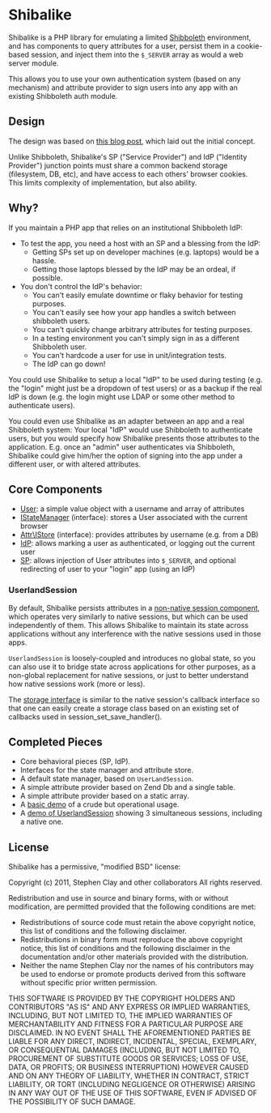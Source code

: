 # Shibalike

Shibalike is a PHP library for emulating a limited [Shibboleth](http://en.wikipedia.org/wiki/Shibboleth_%28Internet2%29)
environment, and has components to query attributes for a user, persist them in a cookie-based session, and inject them into the `$_SERVER` array as would a web server module.

This allows you to use your own authentication system (based on any mechanism) and
attribute provider to sign users into any app with an existing Shibboleth auth module.

## Design

The design was based on [this blog post](http://www.mrclay.org/2011/04/16/shibalike-a-php-emulation-of-a-shibboleth-environment/), which laid out the initial concept.

Unlike Shibboleth, Shibalike's SP ("Service Provider") and IdP ("Identity Provider") junction points must share a common backend storage (filesystem, DB, etc), and have access to each others' browser cookies. This limits complexity of implementation, but also ability.

## Why?

If you maintain a PHP app that relies on an institutional Shibboleth IdP:

* To test the app, you need a host with an SP and a blessing from the IdP:
  * Getting SPs set up on developer machines (e.g. laptops) would be a hassle.
  * Getting those laptops blessed by the IdP may be an ordeal, if possible.
* You don't control the IdP's behavior:
  * You can't easily emulate downtime or flaky behavior for testing purposes.
  * You can't easily see how your app handles a switch between shibboleth users.
  * You can't quickly change arbitrary attributes for testing purposes.
  * In a testing environment you can't simply sign in as a different Shibboleth user.
  * You can't hardcode a user for use in unit/integration tests.
  * The IdP can go down!

You could use Shibalike to setup a local "IdP" to be used during testing (e.g. the "login"
might just be a dropdown of test users) or as a backup if the real IdP is down (e.g. the 
login might use LDAP or some other method to authenticate users).

You could even use Shibalike as an adapter between an app and a real Shibboleth system:
Your local "IdP" would use Shibboleth to authenticate users, but you would specify how 
Shibalike presents those attributes to the application. E.g. once
an "admin" user authenticates via Shibboleth, Shibalike could give him/her the option
of signing into the app under a different user, or with altered attributes.

## Core Components

* [User](https://github.com/mrclay/shibalike/blob/master/src/Shibalike/User.php): a simple value object with a username and array of attributes
* [IStateManager](https://github.com/mrclay/shibalike/blob/master/src/Shibalike/IStateManager.php) (interface): stores a User associated with the current browser
* [Attr\IStore](https://github.com/mrclay/shibalike/blob/master/src/Shibalike/Attr/IStore.php) (interface): provides attributes by username (e.g. from a DB)
* [IdP](https://github.com/mrclay/shibalike/blob/master/src/Shibalike/IdP.php): allows marking a user as authenticated, or logging out the current user
* [SP](https://github.com/mrclay/shibalike/blob/master/src/Shibalike/SP.php): allows injection of User attributes into `$_SERVER`, and optional redirecting of user to your "login" app (using an IdP)

### UserlandSession

By default, Shibalike persists attributes in a 
[non-native session component](https://github.com/mrclay/shibalike/blob/master/src/Shibalike/Util/UserlandSession.php),
which operates very similarly to native sessions, but which can be used independently of 
them. This allows Shibalike to maintain its state across applications without any 
interference with the native sessions used in those apps.

`UserlandSession` is loosely-coupled and introduces no global state, so you can also use it
to bridge state across applications for other purposes, as a non-global replacement for 
native sessions, or just to better understand how native sessions work (more or less).

The [storage interface](https://github.com/mrclay/shibalike/blob/master/src/Shibalike/Util/UserlandSession/IStorage.php)
is similar to the native session's callback interface so that one can easily create a storage 
class based on an existing set of callbacks used in session_set_save_handler().

## Completed Pieces

* Core behavioral pieces (SP, IdP).
* Interfaces for the state manager and attribute store.
* A default state manager, based on `UserLandSession`.
* A simple attribute provider based on Zend Db and a single table.
* A simple attribute provider based on a static array.
* A [basic demo](https://github.com/mrclay/shibalike/tree/master/examples/basic) of a crude but operational usage.
* A [demo of UserlandSession](https://github.com/mrclay/shibalike/blob/master/examples/UserlandSession/simultaneous.php) showing 3 simultaneous sessions, including a native one.

## License

Shibalike has a permissive, "modified BSD" license:

Copyright (c) 2011, Stephen Clay and other collaborators
All rights reserved.

Redistribution and use in source and binary forms, with or without
modification, are permitted provided that the following conditions are met:

* Redistributions of source code must retain the above copyright notice, this list of conditions and the following disclaimer.
* Redistributions in binary form must reproduce the above copyright notice, this list of conditions and the following disclaimer in the documentation and/or other materials provided with the distribution.
* Neither the name Stephen Clay nor the names of his contributors may be used to endorse or promote products derived from this software without specific prior written permission.

THIS SOFTWARE IS PROVIDED BY THE COPYRIGHT HOLDERS AND CONTRIBUTORS "AS IS" AND
ANY EXPRESS OR IMPLIED WARRANTIES, INCLUDING, BUT NOT LIMITED TO, THE IMPLIED
WARRANTIES OF MERCHANTABILITY AND FITNESS FOR A PARTICULAR PURPOSE ARE
DISCLAIMED. IN NO EVENT SHALL THE AFOREMENTIONED PARTIES BE LIABLE FOR ANY
DIRECT, INDIRECT, INCIDENTAL, SPECIAL, EXEMPLARY, OR CONSEQUENTIAL DAMAGES
(INCLUDING, BUT NOT LIMITED TO, PROCUREMENT OF SUBSTITUTE GOODS OR SERVICES;
LOSS OF USE, DATA, OR PROFITS; OR BUSINESS INTERRUPTION) HOWEVER CAUSED AND
ON ANY THEORY OF LIABILITY, WHETHER IN CONTRACT, STRICT LIABILITY, OR TORT
(INCLUDING NEGLIGENCE OR OTHERWISE) ARISING IN ANY WAY OUT OF THE USE OF THIS
SOFTWARE, EVEN IF ADVISED OF THE POSSIBILITY OF SUCH DAMAGE.